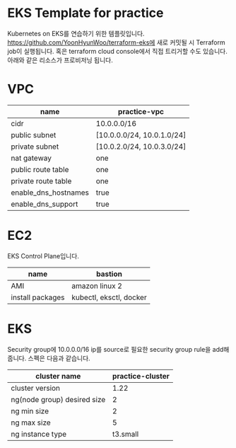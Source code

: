 # EKS Template for practice

Kubernetes on EKS를 연습하기 위한 템플릿입니다.  https://github.com/YoonHyunWoo/terraform-eks에 새로 커밋될 시 Terraform job이 실행됩니다. 혹은 terraform cloud console에서 직접 트리거할 수도 있습니다. 아래와 같은 리소스가 프로비저닝 됩니다.

# VPC

| name  | practice-vpc |
| --- | --- |
| cidr  | 10.0.0.0/16 |
| public subnet | [10.0.0.0/24, 10.0.1.0/24] |
| private subnet | [10.0.2.0/24, 10.0.3.0/24] |
| nat gateway | one |
| public route table | one |
| private route table  | one |
| enable_dns_hostnames | true |
| enable_dns_support  | true |

# EC2

EKS Control Plane입니다.

| name | bastion |
| --- | --- |
| AMI | amazon linux 2 |
| install packages | kubectl, eksctl, docker |

# EKS

Security group에 10.0.0.0/16 ip를 source로 필요한 security group rule을 add해줍니다. 스펙은 다음과 같습니다.

| cluster name | practice-cluster |
| --- | --- |
| cluster version | 1.22 |
| ng(node group) desired size | 2 |
| ng min size | 2 |
| ng max size | 5 |
| ng instance type | t3.small |
